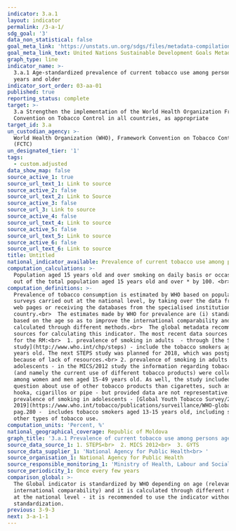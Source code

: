 ```yaml
---
indicator: 3.a.1
layout: indicator
permalink: /3-a-1/
sdg_goal: '3'
data_non_statistical: false
goal_meta_link: 'https://unstats.un.org/sdgs/files/metadata-compilation/Metadata-Goal-3.pdf'
goal_meta_link_text: United Nations Sustainable Development Goals Metadata (PDF 866 KB)
graph_type: line
indicator_name: >-
  3.a.1 Age-standardized prevalence of current tobacco use among persons aged 15
  years and older
indicator_sort_order: 03-aa-01
published: true
reporting_status: complete
target: >-
  3.a Strengthen the implementation of the World Health Organization Framework
  Convention on Tobacco Control in all countries, as appropriate
target_id: 3.a
un_custodian_agency: >-
  World Health Organization (WHO), Framework Convention on Tobacco Control
  (FCTC)
un_designated_tier: '1'
tags:
  - custom.adjusted
data_show_map: false
source_active_1: true
source_url_text_1: Link to source
source_active_2: false
source_url_text_2: Link to Source
source_active_3: false
source_url_3: Link to source
source_active_4: false
source_url_text_4: Link to source
source_active_5: false
source_url_text_5: Link to source
source_active_6: false
source_url_text_6: Link to source
title: Untitled
national_indicator_available: Prevalence of current tobacco use among persons aged 15 years and older
computation_calculations: >-
  Population aged 15 years old and over smoking on daily basis or occasionally
  out of the total population aged 15 years old and over * by 100. <br>
computation_definitions: >-
  Prevalence of tobacco consumption is estimated by WHO based on population
  surveys carried out at the national level, by taking over the data from the
  web pages or receiving the databases from the specialised institutions in the
  country.<br>  The estimates made by WHO for prevalence are (i) standardized
  based on the age so as to improve the international comparability and (ii) are
  calculated through different methods.<br>  The global metadata recommend more
  sources for calculating this indicator. The most recent data sources available
  for the RM:<br>  1. prevalence of smoking in adults  - through [the STEPS/2013
  study](http://www.who.int/chp/steps) - include the tobacco smokers aged 18-69
  years old. The next STEPS study was planned for 2018, which was postponed
  because of lack of resources.<br> 2. prevalence of smoking in adults and
  adolescents - in the MICS/2012 study the information regarding tobacco use
  (and namely the current use of different tobacco products) were collected
  among women and men aged 15-49 years old. As well, the study included the
  question about use of other tobacco products than cigarettes, such as cigars,
  hooka, cigarillos or pipe - but provided data are not representative.<br> 3.
  prevalence of smoking in adolescents - [Global Youth Tobacco Survey/2013 and
  2019](https://www.who.int/tobacco/publications/surveillance/WHO-global-report-trends-prevalence-tobacco-smoking-annex-2.pdf?ua=1),
  pag.280 -  includes tobacco smokers aged 13-15 years old, including smoking of
  other types of tobacco use.
computation_units: 'Percent, %'
national_geographical_coverage: Republic of Moldova
graph_title: '3.a.1 Prevalence of current tobacco use among persons aged 15 years and older '
source_data_source_1: 1. STEPS<br>  2. MICS 2012<br>  3. GYTS
source_data_supplier_1: 'National Agency for Public Health<br> '
source_organisation_1: National Agency for Public Health
source_responsible_monitoring_1: 'Ministry of Health, Labour and Social Protection'
source_periodicity_1: Once every few years
comparison_global: >-
  The Global indicator is standardized by WHO depending on age (relevant for
  international comparability) and it is calculated through different methods,
  at the national level - it is recommended to use the indicator without
  standardization.
previous: 3-9-3
next: 3-a-1-1
---
```

